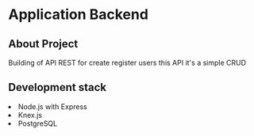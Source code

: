 <h1>Application Backend</h1>
<h2>About Project</h1>
<p>Building of API REST for create register users this API it's a simple CRUD</p>
<h2>Development stack</h1>
<li>Node.js with Express</li>
<li>Knex.js</li>
<li>PostgreSQL</li>


